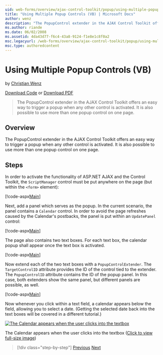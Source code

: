 ```yaml
---
uid: web-forms/overview/ajax-control-toolkit/popup/using-multiple-popup-controls-vb
title: "Using Multiple Popup Controls (VB) | Microsoft Docs"
author: wenz
description: "The PopupControl extender in the AJAX Control Toolkit offers an easy way to trigger a popup when any other control is activated. It is also possible to use m..."
ms.author: riande
ms.date: 06/02/2008
ms.assetid: 4da43d77-f6c4-43a8-9124-f1e8e1c8f0a2
msc.legacyurl: /web-forms/overview/ajax-control-toolkit/popup/using-multiple-popup-controls-vb
msc.type: authoredcontent
---
```

# Using Multiple Popup Controls (VB)

by [Christian Wenz](https://github.com/wenz)

[Download Code](http://download.microsoft.com/download/9/3/f/93f8daea-bebd-4821-833b-95205389c7d0/PopupControl1.vb.zip) or [Download PDF](http://download.microsoft.com/download/2/d/c/2dc10e34-6983-41d4-9c08-f78f5387d32b/popupcontrol1VB.pdf)

> The PopupControl extender in the AJAX Control Toolkit offers an easy way to trigger a popup when any other control is activated. It is also possible to use more than one popup control on one page.


## Overview

The PopupControl extender in the AJAX Control Toolkit offers an easy way to trigger a popup when any other control is activated. It is also possible to use more than one popup control on one page.

## Steps

In order to activate the functionality of ASP.NET AJAX and the Control Toolkit, the `ScriptManager` control must be put anywhere on the page (but within the `<form>` element):

[!code-aspx[Main](using-multiple-popup-controls-vb/samples/sample1.aspx)]

Next, add a panel which serves as the popup. In the current scenario, the panel contains a `Calendar` control. In order to avoid the page refreshes caused by the Calendar's postbacks, the panel is put within an `UpdatePanel` control:

[!code-aspx[Main](using-multiple-popup-controls-vb/samples/sample2.aspx)]

The page also contains two text boxes. For each text box, the calendar popup shall appear once the text box is activated.

[!code-aspx[Main](using-multiple-popup-controls-vb/samples/sample3.aspx)]

Now extend each of the two text boxes with a `PopupControlExtender`. The `TargetControlID` attribute provides the ID of the control tied to the extender. The `PopupControlID` attribute contains the ID of the popup panel. In this case, both extenders show the same panel, but different panels are possible, as well.

[!code-aspx[Main](using-multiple-popup-controls-vb/samples/sample4.aspx)]

Now whenever you click within a text field, a calendar appears below the field, allowing you to select a date. (Getting the selected date back into the text boxes will be covered in a different tutorial.)


[![The Calendar appears when the user clicks into the textbox](using-multiple-popup-controls-vb/_static/image2.png)](using-multiple-popup-controls-vb/_static/image1.png)

The Calendar appears when the user clicks into the textbox ([Click to view full-size image](using-multiple-popup-controls-vb/_static/image3.png))

> [!div class="step-by-step"]
> [Previous](handling-postbacks-from-a-popup-control-without-an-updatepanel-cs.md)
> [Next](handling-postbacks-from-a-popup-control-with-an-updatepanel-vb.md)
